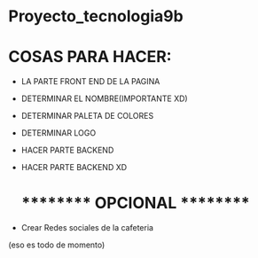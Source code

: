 # Proyecto_tecnologia9b

# COSAS PARA HACER:
- LA PARTE FRONT END DE LA PAGINA
- DETERMINAR EL NOMBRE(IMPORTANTE XD)
- DETERMINAR PALETA DE COLORES
- DETERMINAR LOGO
- HACER PARTE BACKEND
- HACER PARTE BACKEND XD

  # ******** OPCIONAL ********
- Crear Redes sociales de la cafeteria
  
(eso es todo de momento)
